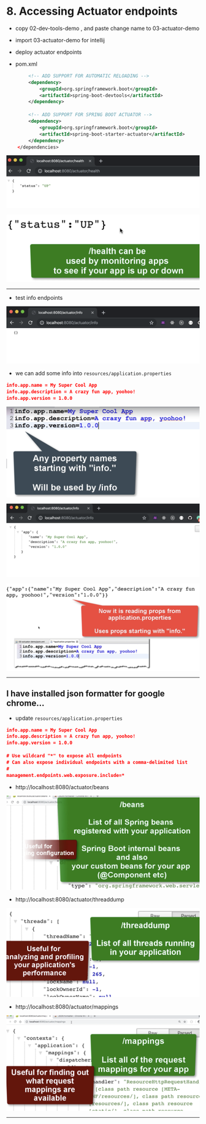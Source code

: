# 8. Accessing Actuator endpoints

- copy 02-dev-tools-demo , and paste change name to 03-actuator-demo

- import 03-actuator-demo for intellij

- deploy actuator endpoints

- pom.xml

```xml
		<!-- ADD SUPPORT FOR AUTOMATIC RELOADING -->
		<dependency>
			<groupId>org.springframework.boot</groupId>
			<artifactId>spring-boot-devtools</artifactId>
		</dependency>

		<!-- ADD SUPPORT FOR SPRING BOOT ACTUATOR -->
		<dependency>
			<groupId>org.springframework.boot</groupId>
			<artifactId>spring-boot-starter-actuator</artifactId>
		</dependency>
	</dependencies>

```

![](img/2020-04-02-00-41-45.png)

![](img/2020-04-02-00-41-25.png)

---

- test info endpoints

![](img/2020-04-02-00-43-49.png)

- we can add some info into `resources/application.properties`

```json
info.app.name = My Super Cool App
info.app.description = A crazy fun app, yoohoo!
info.app.version = 1.0.0
```

![](img/2020-04-02-00-53-39.png)

![](img/2020-04-02-00-58-01.png)

![](img/2020-04-02-00-58-32.png)

---

## I have installed json formatter for google chrome...

- update `resources/application.properties`

```json
info.app.name = My Super Cool App
info.app.description = A crazy fun app, yoohoo!
info.app.version = 1.0.0

# Use wildcard "*" to expose all endpoints
# Can also expose individual endpoints with a comma-delimited list
#
management.endpoints.web.exposure.include=*
```

- http://localhost:8080/actuator/beans

![](img/2020-04-02-01-03-08.png)

- http://localhost:8080/actuator/threaddump

![](img/2020-04-02-01-05-58.png)

- http://localhost:8080/actuator/mappings

![](img/2020-04-02-01-06-51.png)

---



